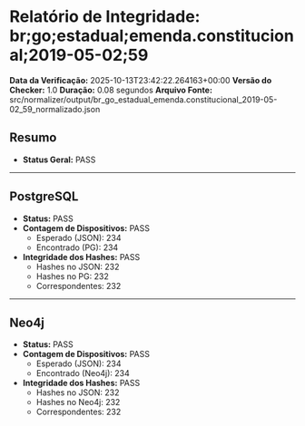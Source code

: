 # Relatório de Integridade: br;go;estadual;emenda.constitucional;2019-05-02;59

**Data da Verificação:** 2025-10-13T23:42:22.264163+00:00
**Versão do Checker:** 1.0
**Duração:** 0.08 segundos
**Arquivo Fonte:** src/normalizer/output/br_go_estadual_emenda.constitucional_2019-05-02_59_normalizado.json

## Resumo
* **Status Geral:** PASS

---

## PostgreSQL
* **Status:** PASS
* **Contagem de Dispositivos:** PASS
  * Esperado (JSON): 234
  * Encontrado (PG): 234
* **Integridade dos Hashes:** PASS
  * Hashes no JSON: 232
  * Hashes no PG: 232
  * Correspondentes: 232

---

## Neo4j
* **Status:** PASS
* **Contagem de Dispositivos:** PASS
  * Esperado (JSON): 234
  * Encontrado (Neo4j): 234
* **Integridade dos Hashes:** PASS
  * Hashes no JSON: 232
  * Hashes no Neo4j: 232
  * Correspondentes: 232